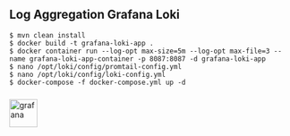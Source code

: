 ## __Log Aggregation Grafana Loki__

    $ mvn clean install
    $ docker build -t grafana-loki-app .
    $ docker container run --log-opt max-size=5m --log-opt max-file=3 --name grafana-loki-app-container -p 8087:8087 -d grafana-loki-app
    $ nano /opt/loki/config/promtail-config.yml
    $ nano /opt/loki/config/loki-config.yml
    $ docker-compose -f docker-compose.yml up -d

<h3 align="left"></h3>
<p align="left"> 
<a href="https://grafana.com/docs/loki/latest/" target="_blank"> <img src="https://upload.wikimedia.org/wikipedia/commons/thumb/a/a1/Grafana_logo.svg/800px-Grafana_logo.svg.png" alt="grafana" width="50" height="50"/>